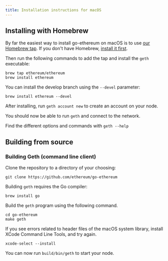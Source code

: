 ```yaml
---
title: Installation instructions for macOS
---
```


## Installing with Homebrew

By far the easiest way to install go-ethereum on macOS is to use [our
Homebrew tap](https://github.com/ethereum/homebrew-ethereum). If you don't have Homebrew, [install it first](http://brew.sh).

Then run the following commands to add the tap and install the `geth` executable:

```shell
brew tap ethereum/ethereum
brew install ethereum
```

You can install the develop branch using the `--devel` parameter:

```shell
brew install ethereum --devel
```

After installing, run `geth account new` to create an account on your node.

You should now be able to run `geth` and connect to the network.

Find the different options and commands with `geth --help`

## Building from source

### Building Geth (command line client)

Clone the repository to a directory of your choosing:

```shell
git clone https://github.com/ethereum/go-ethereum
```

Building `geth` requires the Go compiler:

```shell
brew install go
```

<!-- TODO: Test -->

Build the `geth` program using the following command.

```shell
cd go-ethereum
make geth
```

<!-- TODO: Check and correct -->

If you see errors related to header files of the macOS system library, install XCode Command Line Tools, and try again.

```shell
xcode-select --install
```

You can now run `build/bin/geth` to start your node.
